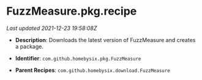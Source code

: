 # FuzzMeasure.pkg.recipe

_Last updated 2021-12-23 19:58:08Z_

- **Description**: Downloads the latest version of FuzzMeasure and creates a package.

- **Identifier**: `com.github.homebysix.pkg.FuzzMeasure`

- **Parent Recipes**: `com.github.homebysix.download.FuzzMeasure`